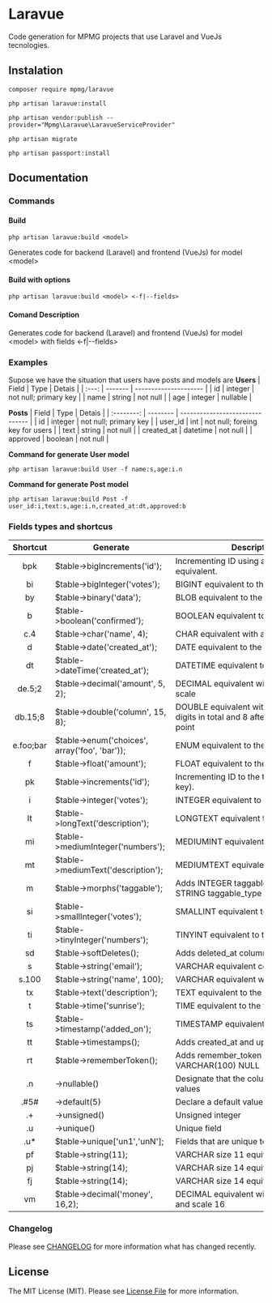 # Laravue
Code generation for MPMG projects that use Laravel and VueJs tecnologies.

## Instalation
```
composer require mpmg/laravue
```

```
php artisan laravue:install
```

```
php artisan vendor:publish --provider="Mpmg\Laravue\LaravueServiceProvider"
```

```
php artisan migrate
```

```
php artisan passport:install
```

## Documentation

### Commands
#### Build
```
php artisan laravue:build <model>
```
Generates code for backend (Laravel) and frontend (VueJs) for model \<model\>

#### Build with options
```
php artisan laravue:build <model> <-f|--fields>
```
#### Comand Description
Generates code for backend (Laravel) and frontend (VueJs) for model \<model\> with fields <-f|--fields>

### Examples
Supose we have the situation that users have posts and models are
**Users**
| Field | Type    | Detais                |
| :---: | ------- | --------------------- |
|  id   | integer | not null; primary key |
| name  | string  | not null              |
|  age  | integer | nullable              |

**Posts**
|   Field    | Type     | Detais                          |
| :--------: | -------- | ------------------------------- |
|     id     | integer  | not null; primary key           |
|  user_id   | int      | not null; foreing key for users |
|    text    | string   | not null                        |
| created_at | datetime | not null                        |
|  approved  | boolean  | not null                        |

**Command for generate User model**
```
php artisan laravue:build User -f name:s,age:i.n
```

**Command for generate Post model**
```
php artisan laravue:build Post -f user_id:i,text:s,age:i.n,created_at:dt,approved:b
```
### Fields types and shortcus

| Shortcut  | Generate                                      | Description                                                                        |
| :-------: | --------------------------------------------- | ---------------------------------------------------------------------------------- |
|    bpk    | $table->bigIncrements('id');                  | Incrementing ID using a "big integer" equivalent.                                  |
|    bi     | $table->bigInteger('votes');                  | BIGINT equivalent to the table                                                     |
|    by     | $table->binary('data');                       | BLOB equivalent to the table                                                       |
|     b     | $table->boolean('confirmed');                 | BOOLEAN equivalent to the table                                                    |
|    c.4    | $table->char('name', 4);                      | CHAR equivalent with a length                                                      |
|     d     | $table->date('created_at');                   | DATE equivalent to the table                                                       |
|    dt     | $table->dateTime('created_at');               | DATETIME equivalent to the table                                                   |
|  de.5;2   | $table->decimal('amount', 5, 2);              | DECIMAL equivalent with a precision and scale                                      |
|  db.15;8  | $table->double('column', 15, 8);              | DOUBLE equivalent with precision, 15 digits in total and 8 after the decimal point |
| e.foo;bar | $table->enum('choices', array('foo', 'bar')); | ENUM equivalent to the table                                                       |
|     f     | $table->float('amount');                      | FLOAT equivalent to the table                                                      |
|    pk     | $table->increments('id');                     | Incrementing ID to the table (primary key).                                        |
|     i     | $table->integer('votes');                     | INTEGER equivalent to the table                                                    |
|    lt     | $table->longText('description');              | LONGTEXT equivalent to the table                                                   |
|    mi     | $table->mediumInteger('numbers');             | MEDIUMINT equivalent to the table                                                  |
|    mt     | $table->mediumText('description');            | MEDIUMTEXT equivalent to the table                                                 |
|     m     | $table->morphs('taggable');                   | Adds INTEGER taggable_id and STRING taggable_type                                  |
|    si     | $table->smallInteger('votes');                | SMALLINT equivalent to the table                                                   |
|    ti     | $table->tinyInteger('numbers');               | TINYINT equivalent to the table                                                    |
|    sd     | $table->softDeletes();                        | Adds deleted_at column for soft deletes                                            |
|     s     | $table->string('email');                      | VARCHAR equivalent column                                                          |
|   s.100   | $table->string('name', 100);                  | VARCHAR equivalent with a length                                                   |
|    tx     | $table->text('description');                  | TEXT equivalent to the table                                                       |
|     t     | $table->time('sunrise');                      | TIME equivalent to the table                                                       |
|    ts     | $table->timestamp('added_on');                | TIMESTAMP equivalent to the table                                                  |
|    tt     | $table->timestamps();                         | Adds created_at and updated_at columns                                             |
|    rt     | $table->rememberToken();                      | Adds remember_token as VARCHAR(100) NULL                                           |
|    .n     | ->nullable()                                  | Designate that the column allows NULL values                                       |
|   .#5#    | ->default(5)                                  | Declare a default value for a column                                               |
|    .+     | ->unsigned()                                  | Unsigned integer                                                                   |
|    .u     | ->unique()                                    | Unique field                                                                       |
|    .u*    | $table->unique['un1','unN'];                  | Fields that are unique together                                                    |
|    pf     | $table->string(11);                           | VARCHAR size 11 equivalent column                                                  |
|    pj     | $table->string(14);                           | VARCHAR size 14 equivalent column                                                  |
|    fj     | $table->string(14);                           | VARCHAR size 14 equivalent column                                                  |
|    vm     | $table->decimal('money', 16,2);               | DECIMAL equivalent with a precision 2 and scale 16                                 |

### Changelog

Please see [CHANGELOG](CHANGELOG.md) for more information what has changed recently.

## License

The MIT License (MIT). Please see [License File](LICENSE) for more information.